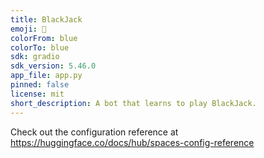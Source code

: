 ```yaml
---
title: BlackJack
emoji: 🚀
colorFrom: blue
colorTo: blue
sdk: gradio
sdk_version: 5.46.0
app_file: app.py
pinned: false
license: mit
short_description: A bot that learns to play BlackJack.
---
```


Check out the configuration reference at https://huggingface.co/docs/hub/spaces-config-reference
